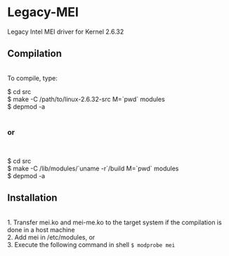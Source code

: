 # Legacy-MEI
Legacy Intel MEI driver for Kernel 2.6.32
<br />

## Compilation
<br />
To compile, type:<br />

$ cd src <br />
$ make -C /path/to/linux-2.6.32-src M=&#96;pwd&#96; modules <br />
$ depmod -a <br />
<br />
### or
<br />

$ cd src <br />
$ make -C /lib/modules/&#96;uname -r&#96;/build M=&#96;pwd&#96; modules <br />
$ depmod -a <br />

## Installation
<br />
1. Transfer mei.ko and mei-me.ko to the target system if the compilation is done in a host machine <br />
2. Add mei in /etc/modules, or <br />
3. Execute the following command in shell <code>$ modprobe mei</code> 


